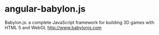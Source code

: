 # angular-babylon.js
Babylon.js: a complete JavaScript framework for building 3D games with HTML 5 and WebGL http://www.babylonjs.com
